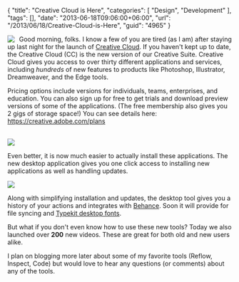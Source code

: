 {
	"title": "Creative Cloud is Here",
	"categories": [
		"Design",
		"Development"
	],
	"tags": [],
	"date": "2013-06-18T09:06:00+06:00",
	"url": "/2013/06/18/Creative-Cloud-is-Here",
	"guid": "4965"
}

<img src="https://static.raymondcamden.com/images/CreativeCloud_Logo4-300x3001.jpg" style="float:left;margin-right:10px" /> Good morning, folks. I know a few of you are tired (as I am) after staying up last night for the launch of <a href="http://creative.adobe.com">Creative Cloud</a>. If you haven't kept up to date, the Creative Cloud (CC) is the new version of our Creative Suite. Creative Cloud gives you access to over thirty different applications and services, including <i>hundreds</i> of new features to products like Photoshop, Illustrator, Dreamweaver, and the Edge tools.

Pricing options include versions for individuals, teams, enterprises, and education. You can also sign up for free to get trials and download preview versions of some of the applications. (The free membership also gives you 2 gigs of storage space!) You can see details here: <a href="https://creative.adobe.com/plans">https://creative.adobe.com/plans</a>

<br clear="left"><img src="https://static.raymondcamden.com/images/Screenshot_6_18_13_7_11_AM.png" />

Even better, it is now much easier to actually install these applications. The new desktop application gives you one click access to installing new applications as well as handling updates. 

<img src="https://static.raymondcamden.com/images/ccd.png" />

Along with simplifying installation and updates, the desktop tool gives you a history of your actions and integrates with <a href="http://www.behance.net">Behance</a>. Soon it will provide for file syncing and <a href="http://help.typekit.com/customer/portal/articles/1189216">Typekit desktop fonts</a>. 

But what if you don't even know how to use these new tools? Today we also launched over <strong>200</strong> new videos. These are great for both old and new users alike. 

I plan on blogging more later about some of my favorite tools (Reflow, Inspect, Code) but would love to hear any questions (or comments) about any of the tools.